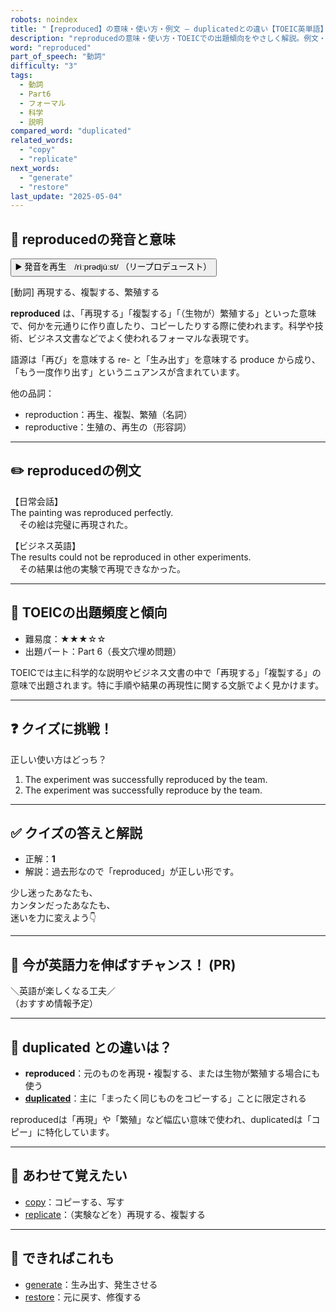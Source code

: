 ```yaml
---
robots: noindex
title: "【reproduced】の意味・使い方・例文 ― duplicatedとの違い【TOEIC英単語】"
description: "reproducedの意味・使い方・TOEICでの出題傾向をやさしく解説。例文・クイズ付きでduplicatedとの違いもわかりやすく学べます。"
word: "reproduced"
part_of_speech: "動詞"
difficulty: "3"
tags:
  - 動詞
  - Part6
  - フォーマル
  - 科学
  - 説明
compared_word: "duplicated"
related_words:
  - "copy"
  - "replicate"
next_words:
  - "generate"
  - "restore"
last_update: "2025-05-04"
---
```


## 🔰 reproducedの発音と意味

<button class="play-audio" onclick="playTTS('reproduced')">
  <span class="play-audio-main">
    ▶️ 発音を再生　/rìːprədjúːst/
  </span>
  <span class="play-audio-sub">
    （リープロデュースト）
  </span>
</button>

[動詞] 再現する、複製する、繁殖する

**reproduced** は、「再現する」「複製する」「（生物が）繁殖する」といった意味で、何かを元通りに作り直したり、コピーしたりする際に使われます。科学や技術、ビジネス文書などでよく使われるフォーマルな表現です。

語源は「再び」を意味する re- と「生み出す」を意味する produce から成り、「もう一度作り出す」というニュアンスが含まれています。

他の品詞：  
- reproduction：再生、複製、繁殖（名詞）
- reproductive：生殖の、再生の（形容詞）

---

## ✏️ reproducedの例文

【日常会話】  
The painting was reproduced perfectly.  
　その絵は完璧に再現された。

【ビジネス英語】  
The results could not be reproduced in other experiments.  
　その結果は他の実験で再現できなかった。

---

## 🎯 TOEICの出題頻度と傾向

- 難易度：★★★☆☆
- 出題パート：Part 6（長文穴埋め問題）

TOEICでは主に科学的な説明やビジネス文書の中で「再現する」「複製する」の意味で出題されます。特に手順や結果の再現性に関する文脈でよく見かけます。

---

## ❓ クイズに挑戦！

正しい使い方はどっち？

1. The experiment was successfully reproduced by the team.  
2. The experiment was successfully reproduce by the team.

---

## ✅ クイズの答えと解説

- 正解：**1**
- 解説：過去形なので「reproduced」が正しい形です。

少し迷ったあなたも、  
カンタンだったあなたも、  
迷いを力に変えよう👇️

---

## 🚀 今が英語力を伸ばすチャンス！ (PR)

<div class="info-center">
＼英語が楽しくなる工夫／<br>  
（おすすめ情報予定）
</div>

---

## 🤔  duplicated との違いは？

- **reproduced**：元のものを再現・複製する、または生物が繁殖する場合にも使う
- **[duplicated](/word/duplicated)**：主に「まったく同じものをコピーする」ことに限定される

reproducedは「再現」や「繁殖」など幅広い意味で使われ、duplicatedは「コピー」に特化しています。

---

## 🧩 あわせて覚えたい

- [copy](/word/copy)：コピーする、写す
- [replicate](/word/replicate)：（実験などを）再現する、複製する

---

## 📖 できればこれも

- [generate](/word/generate)：生み出す、発生させる
- [restore](/word/restore)：元に戻す、修復する

<!-- cvid: aid03_bid25 -->
